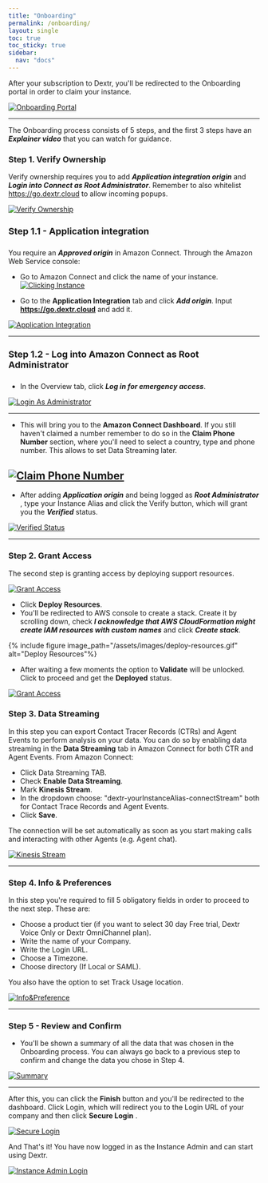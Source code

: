 ```yaml
---
title: "Onboarding"
permalink: /onboarding/
layout: single
toc: true
toc_sticky: true
sidebar: 
  nav: "docs"
---
```


After your subscription to Dextr, you'll be redirected to the Onboarding portal in order to claim your instance.

[![Onboarding Portal](/assets/images/newOnboarding.jpg)](/assets/images/newOnboarding.jpg)

----
The Onboarding process consists of 5 steps, and the first 3 steps have an ***Explainer video*** that you can watch for guidance.

### Step 1. Verify Ownership

Verify ownership requires you to add ***Application integration origin***  and ***Login into Connect as Root Administrator***. Remember to also whitelist https://go.dextr.cloud to allow incoming popups.

[![Verify Ownership](/assets/images/verifyOwnership.jpg)](/assets/images/verifyOwnership.jpg)

#### Step 1.1 - Application integration

You require an ***Approved origin*** in Amazon Connect. Through the Amazon Web Service console:

- Go to Amazon Connect and click the name of your instance.
[![Clicking Instance](/assets/images/clickingInstance.jpg)](/assets/images/clickingInstance.jpg)

- Go to the **Application Integration** tab and click ***Add origin***. Input **https://go.dextr.cloud** and add it.

[![Application Integration](/assets/images/app-integration.png)](/assets/images/app-integration.png)
   
----
#### Step 1.2 - Log into Amazon Connect as Root Administrator

- In the Overview tab, click ***Log in for emergency access***.

[![Login As Administrator](/assets/images/connect-login.png)](/assets/images/connect-login.png)

----
- This will bring you to the **Amazon Connect Dashboard**. If you still haven't claimed a number remember to do so in the **Claim Phone Number** section, where you'll need to select a country, type and phone number. This allows to set Data Streaming later.

[![Claim Phone Number](/assets/images/administrator-first-login.png)](/assets/images/administrator-first-login.png)
----

- After adding ***Application origin*** and being logged as ***Root Administrator*** , type your Instance Alias and click the Verify button, which will grant you the ***Verified*** status.


[![Verified Status](/assets/images/verifiedOwnership.jpg)](/assets/images/verifiedOwnership.jpg)

----

### Step 2. Grant Access

The second step is granting access by deploying support resources. 

[![Grant Access](/assets/images/grantAccess.jpg)](/assets/images/grantAccesss.jpg)

- Click **Deploy Resources**.
- You'll be redirected to AWS console to create a stack. Create it by scrolling down, check ***I acknowledge that AWS CloudFormation might create IAM resources with custom names*** and click ***Create stack***.

{% include figure image_path="/assets/images/deploy-resources.gif" alt="Deploy Resources"%}

- After waiting a few moments the option to **Validate** will be unlocked. Click to proceed and get the **Deployed** status.

[![Grant Access](/assets/images/deployed.jpg)](/assets/images/deployed.jpg)

### Step 3. Data Streaming

In this step you can export Contact Tracer Records (CTRs) and Agent Events to perform analysis on your data. You can do so by enabling data streaming in the **Data Streaming** tab in Amazon Connect for both CTR and Agent Events. From Amazon Connect:

- Click Data Streaming TAB.
- Check **Enable Data Streaming**.
- Mark **Kinesis Stream**.
- In the dropdown choose: "dextr-yourInstanceAlias-connectStream" both for Contact Trace Records and Agent Events.
- Click **Save**.

The connection will be set automatically as soon as you start making calls and interacting with other Agents (e.g. Agent chat). 

[![Kinesis Stream](/assets/images/dataStreaming.jpg)](/assets/images/dataStreaming.jpg)

----

### Step 4. Info & Preferences

In this step you're required to fill 5 obligatory fields in order to proceed to the next step. These are:

- Choose a product tier (if you want to select 30 day Free trial, Dextr Voice Only or Dextr OmniChannel plan).
- Write the name of your Company.
- Write the Login URL.
- Choose a Timezone.
- Choose directory (If Local or SAML).

You also have the option to set Track Usage location.

[![Info&Preference](/assets/images/info&preferences.jpg)](/assets/images/info&preferences.jpg)

----

### Step 5 - Review and Confirm

- You'll be shown a summary of all the data that was chosen in the Onboarding process. You can always go back to a previous step to confirm and change the data you chose in Step 4. 

[![Summary](/assets/images/reviewConfirm.jpg)](/assets/images/reviewConfirm.jpg)

----
After this, you can click the **Finish** button and you'll be redirected to the dashboard. Click Login, which will redirect you to the Login URL of your company and then click **Secure Login** . 

[![Secure Login](/assets/images/onboarder.jpg)](/assets/images/onboarder.jpg)

And That's it! You have now logged in as the Instance Admin and can start using Dextr.

[![Instance Admin Login](/assets/images/IA-login.jpg)](/assets/images/IA-login.jpg)

<style>
   h4 {
      font-size: 18px;
   }
</style>